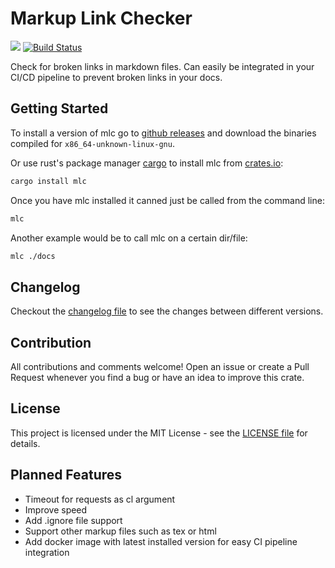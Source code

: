 # Markup Link Checker

[![](http://meritbadge.herokuapp.com/mlc)](https://crates.io/crates/mlc)
[![Build Status](https://gitlab.com/becheran/mlc_ci/badges/master/pipeline.svg)](https://gitlab.com/becheran/mlc_ci/pipelines)

Check for broken links in markdown files. Can easily be integrated in your CI/CD pipeline to prevent broken links in your docs.

## Getting Started

To install a version of mlc go to [github releases](https://github.com/becheran/mlc/releases) and download the binaries compiled for `x86_64-unknown-linux-gnu`.

Or use rust's package manager [cargo](https://doc.rust-lang.org/cargo/) to install mlc from [crates.io](https://crates.io/crates/mlc):

``` bash
cargo install mlc
```

Once you have mlc installed it canned just be called from the command line:

``` bash
mlc
```

Another example would be to call mlc on a certain dir/file:

``` bash
mlc ./docs
```

## Changelog

Checkout the [changelog file](https://github.com/becheran/mlc/blob/master/CHANGELOG.md) to see the changes between different versions.

## Contribution

All contributions and comments welcome! Open an issue or create a Pull Request whenever you find a bug or have an idea to improve this crate.

## License

This project is licensed under the MIT License - see the [LICENSE file](https://github.com/becheran/mlc/blob/master/LICENSE) for details.

## Planned Features

- Timeout for requests as cl argument
- Improve speed
- Add .ignore file support
- Support other markup files such as tex or html
- Add docker image with latest installed version for easy CI pipeline integration
